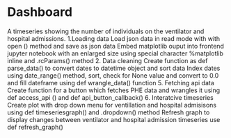 # Dashboard
A timeseries showing the number of individuals on the ventilator and hospital admissions. 
1.Loading data
Load json data in read mode with with open () method and save as json data 
Embed matplotlib ouput into frontend jupyter notebook with an enlarged size using special character %matplotlib inline and .rcParams() method
2. Data cleaning
Create function as def parse_data() to convert dates to datetime object and sort data
Index dates using date_range() method, sort, check for None value and convert to 0.0 and fill dateframe using def wrangle_data() function
5. Fetching api data 
Create function for a button which fetches PHE data and wrangles it using def access_api () and def api_button_callback()
6. Interatcive timeseries
Create plot with  drop down menu for ventillation and hospital admisisons using def timeseriesgraph() and .dropdown() method
Refresh graph to display changes between ventilator and hospital admission timeseries use def refresh_graph()
